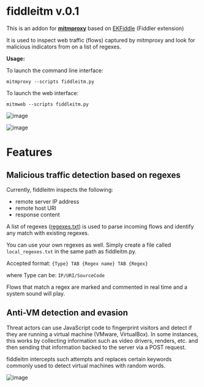 # fiddleitm v.0.1

This is an addon for [**mitmproxy**](https://github.com/mitmproxy/mitmproxy) based on [EKFiddle](https://github.com/malwareinfosec/EKFiddle/) (Fiddler extension)

It is used to inspect web traffic (flows) captured by mitmproxy
and look for malicious indicators from on a list of regexes.

**Usage:**

To launch the command line interface:

`mitmproxy --scripts fiddleitm.py`

To launch the web interface:

`mitmweb --scripts fiddleitm.py`

![image](https://github.com/malwareinfosec/fiddleitm/assets/25351665/2e6294e9-6282-4ab8-8e05-53a42720b4d6)

![image](https://github.com/malwareinfosec/fiddleitm/assets/25351665/ff8e17a0-5288-467f-a71c-4f5c5c49bde1)

# Features

## Malicious traffic detection based on regexes

Currently, fiddleitm inspects the following:

* remote server IP address
* remote host URI
* response content

A list of regexes ([regexes.txt](https://github.com/malwareinfosec/fiddleitm/blob/main/regexes.txt)) is used to parse incoming flows and identify any match with existing regexes.

You can use your own regexes as well. Simply create a file called ``local_regexes.txt`` in the same path as fiddleitm.py.

Accepted format: ``{Type} TAB {Regex name} TAB {Regex}``

where Type can be: ``IP/URI/SourceCode``

Flows that match a regex are marked and commented in real time and a system sound will play.

## Anti-VM detection and evasion

Threat actors can use JavaScript code to fingerprint visitors and detect if they are running a virtual machine (VMware, VirtualBox). In some instances, this works by collecting information such as video drivers, renders, etc. and then sending that information backed to the server via a POST request.

fiddleitm intercepts such attempts and replaces certain keywords commonly used to detect virtual machines with random words.

![image](https://github.com/malwareinfosec/fiddleitm/assets/25351665/c7bca2df-d93d-4880-9a4f-803c74dae36e)

